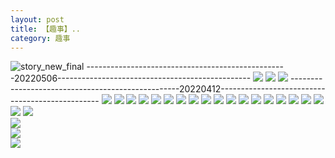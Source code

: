 ```yaml
---
layout: post
title: 【趣事】..
category: 趣事
---
```

![story_new_final](http://s3s4mtyq6.hd-bkt.clouddn.com/img/story_new_final_0322.png)
--------------------------------------------------20220506------------------------------------------------
![](http://s3s5etn4r.hd-bkt.clouddn.com/img/funny-220506-1.jpg)
![](http://s3s5etn4r.hd-bkt.clouddn.com/img/funny-220506-2.jpg)
![](http://s3s5etn4r.hd-bkt.clouddn.com/img/funny-220506-3.jpg)
--------------------------------------------------20220412------------------------------------------------
![](http://s3s4mtyq6.hd-bkt.clouddn.com/img/pel-220415-16.jpg)
![](http://s3s4mtyq6.hd-bkt.clouddn.com/img/fragment-220412-3.png)
![](http://s3s4mtyq6.hd-bkt.clouddn.com/img/fragment-220412-4.png)
![](http://s3s4mtyq6.hd-bkt.clouddn.com/img/funny-220414-1.png)
![](http://s3s4mtyq6.hd-bkt.clouddn.com/img/funny-220414-2.png)
![](http://s3s4mtyq6.hd-bkt.clouddn.com/img/funny-220412-1.png)
![](http://s3s4mtyq6.hd-bkt.clouddn.com/img/fragment-220322-2.png)
![](http://s3s4mtyq6.hd-bkt.clouddn.com/img/fragment-220322-3.png)
![](http://s3s4mtyq6.hd-bkt.clouddn.com/img/fragment-220322-4.png)
![](http://s3s4mtyq6.hd-bkt.clouddn.com/img/fragment-220322-5.png)
![](http://s3s4mtyq6.hd-bkt.clouddn.com/img/situation-0324-1.png)
![](http://s3s4mtyq6.hd-bkt.clouddn.com/img/situation-0324-2.png)
![](http://s3s4mtyq6.hd-bkt.clouddn.com/img/situation-0324-3.png)
![](http://s3s4mtyq6.hd-bkt.clouddn.com/img/inspire-220327-1.png)
![](http://s3s4mtyq6.hd-bkt.clouddn.com/img/inspire-220327-2.png)
![](http://s3s4mtyq6.hd-bkt.clouddn.com/img/inspire-220327-3.png)
![](http://s3s4mtyq6.hd-bkt.clouddn.com/img/inspire-220327-4.png)
![](http://s3s4mtyq6.hd-bkt.clouddn.com/img/inspire-220327-5.png)
![](http://s3s4mtyq6.hd-bkt.clouddn.com/img/inspire-220327-7.png)
![](http://s3s4mtyq6.hd-bkt.clouddn.com/img/inspire-220327-6.png)  
![](http://s3s4mtyq6.hd-bkt.clouddn.com/img/fragment-220413-1.png)  
![](http://s3s4mtyq6.hd-bkt.clouddn.com/img/fragment-220413-2.png)  
![](http://s3s4mtyq6.hd-bkt.clouddn.com/img/moment-1.png)




